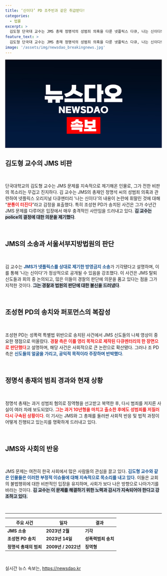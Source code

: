 ```yaml
---
title: ‘신이다’ PD 조주빈과 같은 취급받다!
categories:
  - 법률
excerpt: >
  김도형 단국대 교수는 JMS 총재 정명석의 성범죄 의혹을 다룬 넷플릭스 다큐, 나는 신이다의 제작자 조성현 PD가 경찰에 송치된 사건에 대해 강한 분통을 터뜨렸다. 그는 경찰의 판단을 비판하며 법원과의 충돌을 지적했다.
feature_text: >
  김도형 단국대 교수는 JMS 총재 정명석의 성범죄 의혹을 다룬 넷플릭스 다큐, 나는 신이다의 제작자 조성현 PD가 경찰에 송치된 사건에 대해 강한 분통을 터뜨렸다. 그는 경찰의 판단을 비판하며 법원과의 충돌을 지적했다.
image: '/assets/img/newsdao_breakingnews.jpg'
---
```


<p><img src="/assets/img/newsdao_breakingnews.jpg" alt="koreaapp 속보" /></p>

<h2 data-ke-size="size26">김도형 교수의 JMS 비판</h2>

<p data-ke-size="size16">&nbsp;</p>

<p data-ke-size="size16">단국대학교의 김도형 교수는 JMS 문제를 지속적으로 제기해온 인물로, 그가 전한 비판의 목소리는 무겁고 진지하다. 김 교수는 JMS의 총재인 정명석 씨의 성범죄 의혹과 관련하여 넷플릭스 오리지널 다큐멘터리 '나는 신이다'의 내용이 논란에 휘말린 것에 대해 “<b><span style="color: #ee2323;">분통이 터진다</span></b>”라고 감정을 표출했다. 특히 조성현 PD가 송치된 사건은 그가 수년간 JMS 문제를 다루어온 입장에서 매우 충격적인 사안임을 드러내고 있다. <b><span style="background-color: #21538527;">김 교수는 police의 결정에 대한 의문을 제기했다</span></b>.</p>

<p data-ke-size="size16">&nbsp;</p>

<h2 data-ke-size="size26">JMS의 소송과 서울서부지방법원의 판단</h2>

<p data-ke-size="size16">&nbsp;</p>

<p data-ke-size="size16">김 교수는 <b><span style="color: #1a5490;">JMS가 넷플릭스를 상대로 제기한 방영금지 소송</span></b>가 기각됐다고 설명하며, 이를 통해 '나는 신이다'가 정상적으로 공개될 수 있음을 강조했다. 이 사건은 JMS 탈퇴 신도들과 회의 중 논의되고, 많은 이들이 경찰의 판단에 의문을 품고 있다는 점을 그가 지적한 것이다. <b><span style="background-color: #21538527;">그는 경찰과 법원의 판단에 대한 불신을 드러냈다</span></b>.</p>

<p data-ke-size="size16">&nbsp;</p>

<h2 data-ke-size="size26">조성현 PD의 송치와 퍼포먼스의 복잡성</h2>

<p data-ke-size="size16">&nbsp;</p>

<p data-ke-size="size16">조성현 PD는 성폭력 특별법 위반으로 송치된 사건에서 JMS 신도들의 나체 영상이 중요한 쟁점으로 떠올랐다. <b><span style="color: #ee2323;">경찰 측은 이를 영리 목적으로 제작된 다큐멘터리의 한 장면으로 판단했다</span></b>고 설명하며, 해당 사건은 사회적으로 큰 논란으로 확산됐다. 그러나 조 PD 측은 <b><span style="color: #1a5490;">신도들의 얼굴을 가리고, 공익적 목적이라 주장하며 반박했다</span></b>.</p>

<p data-ke-size="size16">&nbsp;</p>

<h2 data-ke-size="size26">정명석 총재의 범죄 경과와 현재 상황</h2>

<p data-ke-size="size16">&nbsp;</p>

<p data-ke-size="size16">정명석 총재는 과거 성범죄 혐의로 징역형을 선고받고 복역한 후, 다시 범죄를 저지른 사실이 여러 차례 보도되었다. <b><span style="color: #ee2323;">그는 과거 10년형을 마치고 출소한 후에도 성범죄를 저질러 다시 구속된 상황이다</span></b>. 이 기사는 JMS와 그 총재를 둘러싼 사회적 반응 및 법적 과정이 어떻게 진행되고 있는지를 명확하게 드러내고 있다.</p>

<p data-ke-size="size16">&nbsp;</p>

<h2 data-ke-size="size26">JMS와 사회의 반응</h2>

<p data-ke-size="size16">&nbsp;</p>

<p data-ke-size="size16">JMS 문제는 여전히 한국 사회에서 많은 사람들의 관심을 끌고 있다. <b><span style="color: #1a5490;">김도형 교수와 같은 인물들은 이러한 부정적 이슈들에 대해 지속적으로 목소리를 내고 있다</span></b>. 이들은 교회의 불법행위에 대한 비판적인 입장을 유지하며, 사회가 보다 나은 방향으로 나아가기를 바라는 것이다. <b><span style="background-color: #21538527;">김 교수는 이 문제를 해결하기 위한 노력과 감시가 지속되어야 한다고 강조하고 있다.</span></b></p>

<p data-ke-size="size16">&nbsp;</p>

<hr />

<table>
    <thead>
        <tr>
            <th><b>주요 사건</b></th>
            <th><b>일자</b></th>
            <th><b>결과</b></th>
        </tr>
    </thead>
    <tbody>
        <tr>
            <td><b>JMS 소송</b></td>
            <td><b>2023년 2월</b></td>
            <td><b>기각</b></td>
        </tr>
        <tr>
            <td><b>조성현 PD 송치</b></td>
            <td><b>2023년 14일</b></td>
            <td><b>성폭력범죄 송치</b></td>
        </tr>
        <tr>
            <td><b>정명석 총재의 범죄</b></td>
            <td><b>2009년 / 2022년</b></td>
            <td><b>징역형</b></td>
        </tr>
    </tbody>
</table>

<p data-ke-size="size16">&nbsp;</p>
실시간 뉴스 속보는, <a href="https://newsdao.kr" rel="dofollow">https://newsdao.kr</a>


